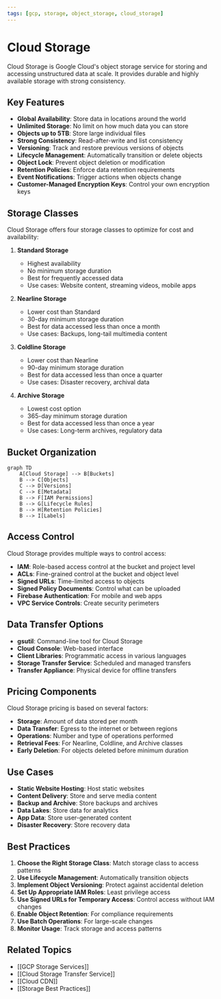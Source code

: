 ```yaml
---
tags: [gcp, storage, object_storage, cloud_storage]
---
```


# Cloud Storage

Cloud Storage is Google Cloud's object storage service for storing and accessing unstructured data at scale. It provides durable and highly available storage with strong consistency.

## Key Features

- **Global Availability**: Store data in locations around the world
- **Unlimited Storage**: No limit on how much data you can store
- **Objects up to 5TB**: Store large individual files
- **Strong Consistency**: Read-after-write and list consistency
- **Versioning**: Track and restore previous versions of objects
- **Lifecycle Management**: Automatically transition or delete objects
- **Object Lock**: Prevent object deletion or modification
- **Retention Policies**: Enforce data retention requirements
- **Event Notifications**: Trigger actions when objects change
- **Customer-Managed Encryption Keys**: Control your own encryption keys

## Storage Classes

Cloud Storage offers four storage classes to optimize for cost and availability:

1. **Standard Storage**
   - Highest availability
   - No minimum storage duration
   - Best for frequently accessed data
   - Use cases: Website content, streaming videos, mobile apps

2. **Nearline Storage**
   - Lower cost than Standard
   - 30-day minimum storage duration
   - Best for data accessed less than once a month
   - Use cases: Backups, long-tail multimedia content

3. **Coldline Storage**
   - Lower cost than Nearline
   - 90-day minimum storage duration
   - Best for data accessed less than once a quarter
   - Use cases: Disaster recovery, archival data

4. **Archive Storage**
   - Lowest cost option
   - 365-day minimum storage duration
   - Best for data accessed less than once a year
   - Use cases: Long-term archives, regulatory data

## Bucket Organization

```mermaid
graph TD
    A[Cloud Storage] --> B[Buckets]
    B --> C[Objects]
    C --> D[Versions]
    C --> E[Metadata]
    B --> F[IAM Permissions]
    B --> G[Lifecycle Rules]
    B --> H[Retention Policies]
    B --> I[Labels]
```

## Access Control

Cloud Storage provides multiple ways to control access:

- **IAM**: Role-based access control at the bucket and project level
- **ACLs**: Fine-grained control at the bucket and object level
- **Signed URLs**: Time-limited access to objects
- **Signed Policy Documents**: Control what can be uploaded
- **Firebase Authentication**: For mobile and web apps
- **VPC Service Controls**: Create security perimeters

## Data Transfer Options

- **gsutil**: Command-line tool for Cloud Storage
- **Cloud Console**: Web-based interface
- **Client Libraries**: Programmatic access in various languages
- **Storage Transfer Service**: Scheduled and managed transfers
- **Transfer Appliance**: Physical device for offline transfers

## Pricing Components

Cloud Storage pricing is based on several factors:

- **Storage**: Amount of data stored per month
- **Data Transfer**: Egress to the internet or between regions
- **Operations**: Number and type of operations performed
- **Retrieval Fees**: For Nearline, Coldline, and Archive classes
- **Early Deletion**: For objects deleted before minimum duration

## Use Cases

- **Static Website Hosting**: Host static websites
- **Content Delivery**: Store and serve media content
- **Backup and Archive**: Store backups and archives
- **Data Lakes**: Store data for analytics
- **App Data**: Store user-generated content
- **Disaster Recovery**: Store recovery data

## Best Practices

1. **Choose the Right Storage Class**: Match storage class to access patterns
2. **Use Lifecycle Management**: Automatically transition objects
3. **Implement Object Versioning**: Protect against accidental deletion
4. **Set Up Appropriate IAM Roles**: Least privilege access
5. **Use Signed URLs for Temporary Access**: Control access without IAM changes
6. **Enable Object Retention**: For compliance requirements
7. **Use Batch Operations**: For large-scale changes
8. **Monitor Usage**: Track storage and access patterns

## Related Topics
- [[GCP Storage Services]]
- [[Cloud Storage Transfer Service]]
- [[Cloud CDN]]
- [[Storage Best Practices]]
